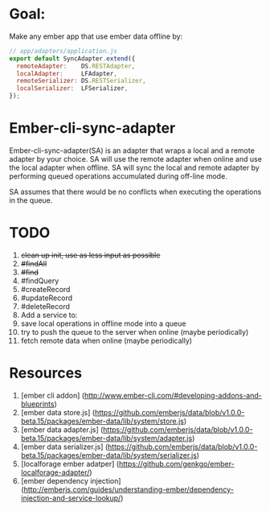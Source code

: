 # Goal:
Make any ember app that use ember data offline by:
```javascript
// app/adapters/application.js
export default SyncAdapter.extend({
  remoteAdapter:    DS.RESTAdapter,
  localAdapter:     LFAdapter,
  remoteSerializer: DS.RESTSerializer,
  localSerializer:  LFSerializer,
});
```

# Ember-cli-sync-adapter
Ember-cli-sync-adapter(SA) is an adapter that wraps a local and a remote adapter by your choice. SA will use the remote adapter when online and use the local adapter when offline. SA will sync the local and remote adapter by performing queued operations accumulated during off-line mode.

SA assumes that there would be no conflicts when executing the
operations in the queue.

# TODO
1. <del>clean up init, use as less input as possible</del>
1. <del>#findAll</del>
1. <del>#find</del>
1. #findQuery
1. #createRecord
1. #updateRecord
1. #deleteRecord
1. Add a service to:
  1. save local operations in offline mode into a queue
  2. try to push the queue to the server when online (maybe periodically)
  3. fetch remote data when online (maybe periodically)

# Resources
1. [ember cli addon] (http://www.ember-cli.com/#developing-addons-and-blueprints)
2. [ember data store.js] (https://github.com/emberjs/data/blob/v1.0.0-beta.15/packages/ember-data/lib/system/store.js)
3. [ember data adapter.js] (https://github.com/emberjs/data/blob/v1.0.0-beta.15/packages/ember-data/lib/system/adapter.js)
4. [ember data serializer.js] (https://github.com/emberjs/data/blob/v1.0.0-beta.15/packages/ember-data/lib/system/serializer.js)
5. [localforage ember adatper] (https://github.com/genkgo/ember-localforage-adapter/)
6. [ember dependency injection] (http://emberjs.com/guides/understanding-ember/dependency-injection-and-service-lookup/)
